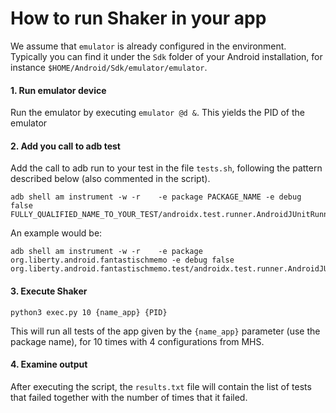 # How to run Shaker in your app

We assume that `emulator` is already configured in the environment. Typically you can find it under the `Sdk` folder of your Android installation, for instance `$HOME/Android/Sdk/emulator/emulator`.

#### 1. Run emulator device
Run the emulator by executing `emulator @d &`. This yields the PID of the emulator

#### 2. Add you call to adb test

Add the call to adb run to your test in the file `tests.sh`, following the pattern described below (also commented in the script).
```
adb shell am instrument -w -r    -e package PACKAGE_NAME -e debug false FULLY_QUALIFIED_NAME_TO_YOUR_TEST/androidx.test.runner.AndroidJUnitRunner
```

An example would be:
```
adb shell am instrument -w -r    -e package org.liberty.android.fantastischmemo -e debug false org.liberty.android.fantastischmemo.test/androidx.test.runner.AndroidJUnitRunner
```

#### 3. Execute Shaker
```
python3 exec.py 10 {name_app} {PID}
```
This will run all tests of the app given by the `{name_app}` parameter (use the package name), for 10 times with 4 configurations from MHS.

#### 4. Examine output

After executing the script, the `results.txt` file will contain the list of tests that failed together with the number of times that it failed.
